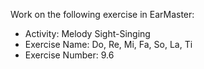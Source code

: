 Work on the following exercise in EarMaster:
- Activity: Melody Sight-Singing
- Exercise Name: Do, Re, Mi, Fa, So, La, Ti
- Exercise Number: 9.6
